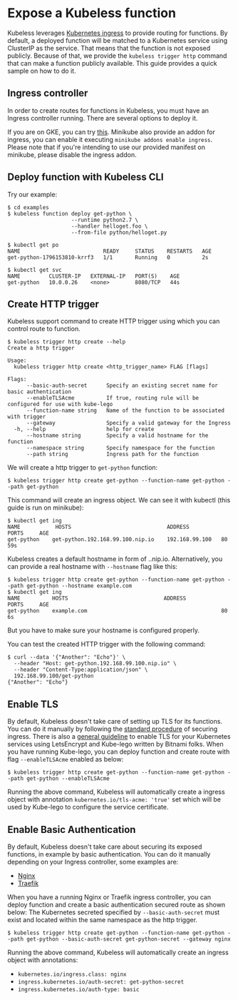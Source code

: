 # Expose a Kubeless function

Kubeless leverages [Kubernetes ingress](https://kubernetes.io/docs/concepts/services-networking/ingress/) to provide routing for functions. By default, a deployed function will be matched to a Kubernetes service using ClusterIP as the service. That means that the function is not exposed publicly. Because of that, we provide the `kubeless trigger http` command that can make a function publicly available. This guide provides a quick sample on how to do it.

## Ingress controller

In order to create routes for functions in Kubeless, you must have an Ingress controller running. There are several options to deploy it.

If you are on GKE, you can try [this](https://github.com/kubernetes/ingress-gce). Minikube also provide an addon for ingress, you can enable it executing `minikube addons enable ingress`. Please note that if you're intending to use our provided manifest on minikube, please disable the ingress addon.

## Deploy function with Kubeless CLI

Try our example:

```console
$ cd examples
$ kubeless function deploy get-python \
                    --runtime python2.7 \
                    --handler helloget.foo \
                    --from-file python/helloget.py

$ kubectl get po
NAME                          READY     STATUS    RESTARTS   AGE
get-python-1796153810-krrf3   1/1       Running   0          2s

$ kubectl get svc
NAME         CLUSTER-IP   EXTERNAL-IP   PORT(S)    AGE
get-python   10.0.0.26    <none>        8080/TCP   44s
```

## Create HTTP trigger

Kubeless support command to create HTTP trigger using which you can control route to function.

```console
$ kubeless trigger http create --help
Create a http trigger

Usage:
  kubeless trigger http create <http_trigger_name> FLAG [flags]

Flags:
      --basic-auth-secret      Specify an existing secret name for basic authentication
      --enableTLSAcme          If true, routing rule will be configured for use with kube-lego
      --function-name string   Name of the function to be associated with trigger
      --gateway                Specify a valid gateway for the Ingress
  -h, --help                   help for create
      --hostname string        Specify a valid hostname for the function
      --namespace string       Specify namespace for the function
      --path string            Ingress path for the function
```

We will create a http trigger to `get-python` function:

```console
$ kubeless trigger http create get-python --function-name get-python --path get-python
```

This command will create an ingress object. We can see it with kubectl (this guide is run on minikube):

```console
$ kubectl get ing
NAME           HOSTS                              ADDRESS          PORTS     AGE
get-python    get-python.192.168.99.100.nip.io    192.168.99.100   80        59s
```

Kubeless creates a default hostname in form of <function-name>.<master-address>.nip.io. Alternatively, you can provide a real hostname with `--hostname` flag like this:

```console
$ kubeless trigger http create get-python --function-name get-python --path get-python --hostname example.com
$ kubectl get ing
NAME          HOSTS                              ADDRESS          PORTS     AGE
get-python    example.com                                          80        6s
```

But you have to make sure your hostname is configured properly.

You can test the created HTTP trigger with the following command:

```console
$ curl --data '{"Another": "Echo"}' \
  --header "Host: get-python.192.168.99.100.nip.io" \
  --header "Content-Type:application/json" \
  192.168.99.100/get-python
{"Another": "Echo"}
```

## Enable TLS

By default, Kubeless doesn't take care of setting up TLS for its functions. You can do it manually by following the [standard procedure](https://kubernetes.io/docs/concepts/services-networking/ingress/#tls) of securing ingress. There is also a [general guideline](https://docs.bitnami.com/kubernetes/how-to/secure-kubernetes-services-with-ingress-tls-letsencrypt/) to enable TLS for your Kubernetes services using LetsEncrypt and Kube-lego written by Bitnami folks. When you have running Kube-lego, you can deploy function and create route with flag `--enableTLSAcme` enabled as below:

```console
$ kubeless trigger http create get-python --function-name get-python --path get-python --enableTLSAcme
```

Running the above command, Kubeless will automatically create a ingress object with annotation `kubernetes.io/tls-acme: 'true'` set which will be used by Kube-lego to configure the service certificate.

## Enable Basic Authentication

By default, Kubeless doesn't take care about securing its exposed functions, in example by basic authentication.
You can do it manually depending on your Ingress controller, some examples are:
* [Nginx](https://github.com/kubernetes/ingress-nginx/blob/master/docs/examples/auth/basic/README.md)
* [Traefik](https://docs.traefik.io/user-guide/kubernetes/#basic-authentication)

When you have a running Nginx or Traefik ingress controller, you can deploy function and create a basic authentication secured route as shown below:
The Kubernetes secreted specified by `--basic-auth-secret` must exist and located within the same namespace as the http trigger.

```console
$ kubeless trigger http create get-python --function-name get-python --path get-python --basic-auth-secret get-python-secret --gateway nginx
```

Running the above command, Kubeless will automatically create an ingress object with annotations:
* `kubernetes.io/ingress.class: nginx`
* `ingress.kubernetes.io/auth-secret: get-python-secret`
* `ingress.kubernetes.io/auth-type: basic`



